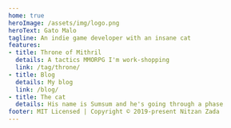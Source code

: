 ```yaml
---
home: true
heroImage: /assets/img/logo.png
heroText: Gato Malo
tagline: An indie game developer with an insane cat
features:
- title: Throne of Mithril
  details: A tactics MMORPG I'm work-shopping
  link: /tag/throne/
- title: Blog
  details: My blog
  link: /blog/
- title: The cat
  details: His name is Sumsum and he's going through a phase
footer: MIT Licensed | Copyright © 2019-present Nitzan Zada
---
```

